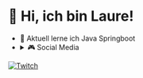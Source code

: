 # 👋 Hi, ich bin Laure!

- 🌱 Aktuell lerne ich Java Springboot
- <details><summary>🎮 Social Media</summary>
[![Twitch](https://img.shields.io/badge/Twitch-%239146FF.svg?logo=Twitch&logoColor=white)](https://twitch.tv/laurahunter)
</details>
<!---
LaureHunter/LaureHunter is a ✨ special ✨ repository because its `README.md` (this file) appears on your GitHub profile.
You can click the Preview link to take a look at your changes.
--->
